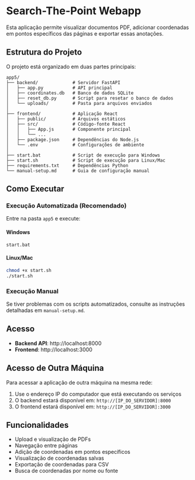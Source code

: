 # Search-The-Point Webapp

Esta aplicação permite visualizar documentos PDF, adicionar coordenadas em pontos específicos das páginas e exportar essas anotações.

## Estrutura do Projeto

O projeto está organizado em duas partes principais:

```
app5/
├── backend/             # Servidor FastAPI
│   ├── app.py           # API principal
│   ├── coordinates.db   # Banco de dados SQLite
│   ├── reset_db.py      # Script para resetar o banco de dados
│   └── uploads/         # Pasta para arquivos enviados
│
├── frontend/            # Aplicação React
│   ├── public/          # Arquivos estáticos
│   ├── src/             # Código-fonte React
│   │   ├── App.js       # Componente principal
│   │   └── ...
│   ├── package.json     # Dependências do Node.js
│   └── .env             # Configurações de ambiente
│
├── start.bat            # Script de execução para Windows
├── start.sh             # Script de execução para Linux/Mac
├── requirements.txt     # Dependências Python
└── manual-setup.md      # Guia de configuração manual
```

## Como Executar

### Execução Automatizada (Recomendado)

Entre na pasta `app5` e execute:

#### Windows
```
start.bat
```

#### Linux/Mac
```bash
chmod +x start.sh
./start.sh
```

### Execução Manual

Se tiver problemas com os scripts automatizados, consulte as instruções detalhadas em `manual-setup.md`.

## Acesso

- **Backend API**: http://localhost:8000
- **Frontend**: http://localhost:3000

## Acesso de Outra Máquina

Para acessar a aplicação de outra máquina na mesma rede:

1. Use o endereço IP do computador que está executando os serviços
2. O backend estará disponível em: `http://[IP_DO_SERVIDOR]:8000`
3. O frontend estará disponível em: `http://[IP_DO_SERVIDOR]:3000`

## Funcionalidades

- Upload e visualização de PDFs
- Navegação entre páginas
- Adição de coordenadas em pontos específicos
- Visualização de coordenadas salvas
- Exportação de coordenadas para CSV
- Busca de coordenadas por nome ou fonte 
